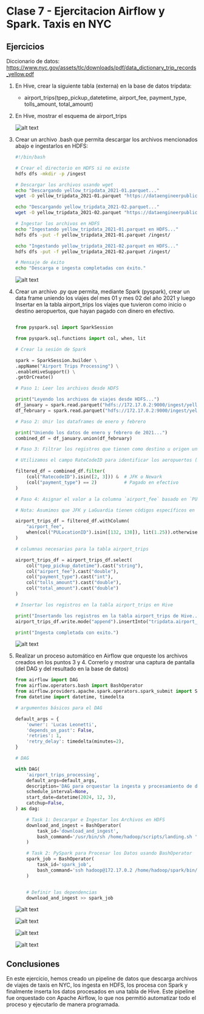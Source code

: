 # Clase 7 - Ejercitacion Airflow y Spark. Taxis en NYC

## Ejercicios

Diccionario de datos:
    <https://www.nyc.gov/assets/tlc/downloads/pdf/data_dictionary_trip_records_yellow.pdf>

1. En Hive, crear la siguiente tabla (externa) en la base de datos tripdata:

    - airport_trips(tpep_pickup_datetetime, airport_fee, payment_type, tolls_amount, total_amount)
2. En Hive, mostrar el esquema de airport_trips

    ![alt text](image.png)

3. Crear un archivo .bash que permita descargar los archivos mencionados abajo e
ingestarlos en HDFS:

    ```bash
    #!/bin/bash

    # Crear el directorio en HDFS si no existe
    hdfs dfs -mkdir -p /ingest

    # Descargar los archivos usando wget
    echo "Descargando yellow_tripdata_2021-01.parquet..."
    wget -O yellow_tripdata_2021-01.parquet "https://dataengineerpublic.blob.core.windows.net/data-engineer/yellow_tripdata_2021-01.parquet"

    echo "Descargando yellow_tripdata_2021-02.parquet..."
    wget -O yellow_tripdata_2021-02.parquet "https://dataengineerpublic.blob.core.windows.net/data-engineer/yellow_tripdata_2021-02.parquet"

    # Ingestar los archivos en HDFS
    echo "Ingestando yellow_tripdata_2021-01.parquet en HDFS..."
    hdfs dfs -put -f yellow_tripdata_2021-01.parquet /ingest/

    echo "Ingestando yellow_tripdata_2021-02.parquet en HDFS..."
    hdfs dfs -put -f yellow_tripdata_2021-02.parquet /ingest/

    # Mensaje de éxito
    echo "Descarga e ingesta completadas con éxito."
    ```

    ![alt text](image-1.png)

4. Crear un archivo .py que permita, mediante Spark (pyspark), crear un data frame uniendo los
viajes del mes 01 y mes 02 del año 2021 y luego Insertar en la tabla airport_trips los
viajes que tuvieron como inicio o destino aeropuertos, que hayan pagado con dinero en efectivo.

    ```python

    from pyspark.sql import SparkSession

    from pyspark.sql.functions import col, when, lit

    # Crear la sesión de Spark

    spark = SparkSession.builder \
    .appName("Airport Trips Processing") \
    .enableHiveSupport() \
    .getOrCreate()

    # Paso 1: Leer los archivos desde HDFS

    print("Leyendo los archivos de viajes desde HDFS...")
    df_january = spark.read.parquet("hdfs://172.17.0.2:9000/ingest/yellow_tripdata_2021-01.parquet")
    df_february = spark.read.parquet("hdfs://172.17.0.2:9000/ingest/yellow_tripdata_2021-02.parquet")

    # Paso 2: Unir los dataframes de enero y febrero

    print("Uniendo los datos de enero y febrero de 2021...")
    combined_df = df_january.union(df_february)

    # Paso 3: Filtrar los registros que tienen como destino u origen un aeropuerto y pagaron en efectivo

    # Utilizamos el campo RateCodeID para identificar los aeropuertos (2 = JFK, 3 = Newark)

    filtered_df = combined_df.filter(
        (col("RatecodeID").isin([2, 3])) &  # JFK o Newark
        (col("payment_type") == 2)          # Pagado en efectivo
    )

    # Paso 4: Asignar el valor a la columna `airport_fee` basado en `PULocationID`

    # Nota: Asumimos que JFK y LaGuardia tienen códigos específicos en `PULocationID`

    airport_trips_df = filtered_df.withColumn(
        "airport_fee",
        when(col("PULocationID").isin([132, 138]), lit(1.25)).otherwise(lit(0.0))  # 132 y 138 son los códigos de JFK y LaGuardia
    )

    # columnas necesarias para la tabla airport_trips

    airport_trips_df = airport_trips_df.select(
        col("tpep_pickup_datetime").cast("string"),
        col("airport_fee").cast("double"),
        col("payment_type").cast("int"),
        col("tolls_amount").cast("double"),
        col("total_amount").cast("double")
    )

    # Insertar los registros en la tabla airport_trips en Hive

    print("Insertando los registros en la tabla airport_trips de Hive...")
    airport_trips_df.write.mode("append").insertInto("tripdata.airport_trips")

    print("Ingesta completada con exito.")

    ```

    ![alt text](image-2.png)

5. Realizar un proceso automático en Airflow que orqueste los archivos creados en los
puntos 3 y 4. Correrlo y mostrar una captura de pantalla (del DAG y del resultado en la
base de datos)

    ```python
    from airflow import DAG
    from airflow.operators.bash import BashOperator
    from airflow.providers.apache.spark.operators.spark_submit import SparkSubmitOperator
    from datetime import datetime, timedelta

    # argumentos básicos para el DAG

    default_args = {
        'owner': 'Lucas Leonetti',
        'depends_on_past': False,
        'retries': 1,
        'retry_delay': timedelta(minutes=2),
    }

    # DAG

    with DAG(
        'airport_trips_processing',
        default_args=default_args,
        description='DAG para orquestar la ingesta y procesamiento de datos de viajes de taxis a aeropuertos en Hive',
        schedule_interval=None,
        start_date=datetime(2024, 12, 3),
        catchup=False,
    ) as dag:

        # Task 1: Descargar e Ingestar los Archivos en HDFS
        download_and_ingest = BashOperator(
            task_id='download_and_ingest',
            bash_command='/usr/bin/sh /home/hadoop/scripts/landing.sh ',
        )

        # Task 2: PySpark para Procesar los Datos usando BashOperator
        spark_job = BashOperator(
            task_id='spark_job',
            bash_command='ssh hadoop@172.17.0.2 /home/hadoop/spark/bin/spark-submit --files /home/hadoop/hive/conf/hive-site.xml /home/hadoop/scripts/airport_trips_ingestion.py ',
        )


        # Definir las dependencias
        download_and_ingest >> spark_job
    ```

    ![alt text](image-3.png)

    ![alt text](image-4.png)

    ![alt text](image-5.png)

    ![alt text](image-6.png)

## Conclusiones

En este ejercicio, hemos creado un pipeline de datos que descarga archivos de viajes de taxis en NYC, los ingesta en HDFS, los procesa con Spark y finalmente inserta los datos procesados en una tabla de Hive. Este pipeline fue orquestado con Apache Airflow, lo que nos permitió automatizar todo el proceso y ejecutarlo de manera programada.
